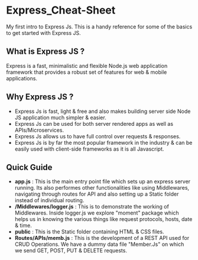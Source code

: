 # Express_Cheat-Sheet
My first intro to Express Js. This is a handy reference for some of the basics to get started with Express JS.

## What is Express JS ?
Express is a fast, minimalistic and flexible Node.js web application framework that provides a robust set of features for web & mobile applications.

## Why Express JS ?
* Express Js is fast, light & free and also makes building server side Node JS application much simpler & easier.
* Express Js can be used for both server rendered apps as well as APIs/Microservices.
* Express Js allows us to have full control over requests & responses.
* Express Js is by far the most popular framework in the industry & can be easily used with client-side frameworks as it is all Javascript.

## Quick Guide 
* __app.js__ : This is the main entry point file which sets up an express server running. Its also performes other functionalities like using Middlewares, navigating through routes for API and also setting up a Static folder instead of individual routing. 
* __/Middlewares/logger.js__ : This is to demonstrate the working of Middlewares. Inside logger.js we explore "moment" package which helps us in knowing the various things like request protocols, hosts, date & time.
* __public__ : This is the Static folder containing HTML & CSS files.
* __Routes/APIs/memb.js__ : This is the development of a REST API used for CRUD Operations. We have a dummy data file "Member.Js" on which we send GET, POST, PUT & DELETE requests.  
